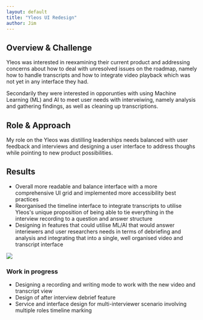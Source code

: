 ```yaml
---
layout: default
title: "Yleos UI Redesign"
author: Jim
---
```


## Overview & Challenge

Yleos was interested in reexamining their current product and addressing concerns about how to deal with unresolved issues on the roadmap, namely how to handle transcripts and how to integrate video playback which was not yet in any interface they had.

Secondarily they were interested in opporunties with using Machine Learning (ML) and AI to meet user needs with interveiwing, namely analysis and gathering findings, as well as cleaning up transcriptions.

## Role & Approach

My role on the Yleos was distilling leaderships needs balanced with user feedback and interviews and designing a user interface to address thoughs while pointing to new product possibilities.


## Results

- Overall more readable and balance interface with a more comprehensive UI grid and implemented more accessibility best practices
- Reorganised the timeline interface to integrate transcripts to utilise Yleos's unique proposition of being able to tie everything in the interview recording to a question and answer structure
- Designing in features that could utilise ML/AI that would answer interiewers and user researchers needs in terms of debriefing and analysis and integrating that into a single, well organised video and transcript interface

![]({{site.url}}assets/images/yleos-video.png)


### Work in progress

- Designing a recording and writing mode to work with the new video and transcript view
- Design of after interview debrief feature
- Service and interface design for multi-interviewer scenario involving multiple roles timeline marking